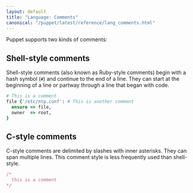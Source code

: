 ```yaml
---
layout: default
title: "Language: Comments"
canonical: "/puppet/latest/reference/lang_comments.html"
---
```


Puppet supports two kinds of comments:

## Shell-style comments


Shell-style comments (also known as Ruby-style comments) begin with a hash symbol (`#`) and continue to the end of a line. They can start at the beginning of a line or partway through a line that began with code.

~~~ ruby
# This is a comment
file {'/etc/ntp.conf': # This is another comment
  ensure => file,
  owner  => root,
}
~~~


## C-style comments

C-style comments are delimited by slashes with inner asterisks. They can span multiple lines. This comment style is less frequently used than shell-style.

~~~ ruby
/*
  this is a comment
*/
~~~
